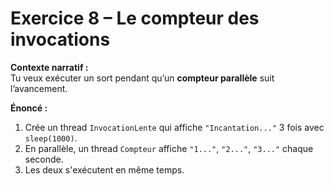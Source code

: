 # Exercice 8 – Le compteur des invocations

**Contexte narratif :**  
Tu veux exécuter un sort pendant qu’un **compteur parallèle** suit l’avancement.

**Énoncé :**  
1. Crée un thread `InvocationLente` qui affiche `"Incantation..."` 3 fois avec `sleep(1000)`.  
2. En parallèle, un thread `Compteur` affiche `"1..."`, `"2..."`, `"3..."` chaque seconde.  
3. Les deux s'exécutent en même temps.

